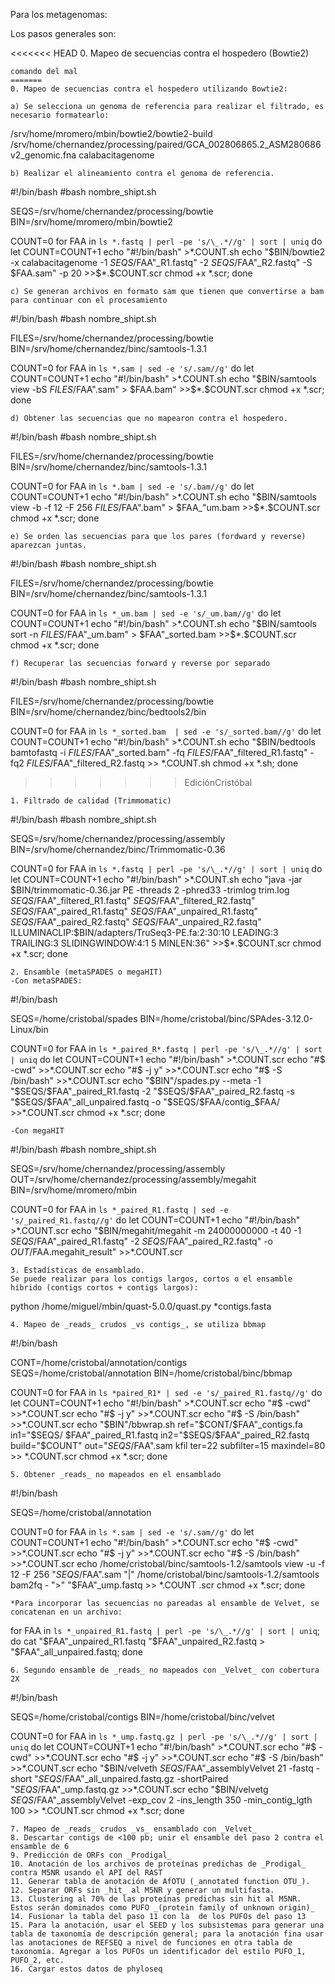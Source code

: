 Para los metagenomas:

Los pasos generales son: 

<<<<<<< HEAD
0. Mapeo de secuencias contra el hospedero (Bowtie2)
```
comando del mal
=======
0. Mapeo de secuencias contra el hospedero utilizando Bowtie2:

a) Se selecciona un genoma de referencia para realizar el filtrado, es necesario formatearlo:
```
/srv/home/mromero/mbin/bowtie2/bowtie2-build /srv/home/chernandez/processing/paired/GCA_002806865.2_ASM280686v2_genomic.fna calabacitagenome
```
b) Realizar el alineamiento contra el genoma de referencia.
```
#!/bin/bash
#bash nombre_shipt.sh

SEQS=/srv/home/chernandez/processing/bowtie
BIN=/srv/home/mromero/mbin/bowtie2

COUNT=0
for FAA in `ls *.fastq | perl -pe 's/\_.*//g' | sort | uniq`
do
let COUNT=COUNT+1
echo "#!/bin/bash" >$*.$COUNT.sh
echo "$BIN/bowtie2 -x calabacitagenome -1 $SEQS/$FAA"_R1.fastq" -2 $SEQS/$FAA"_R2.fastq" -S $FAA.sam"  -p 20 >>$*.$COUNT.scr
chmod +x *.scr; done
```
c) Se generan archivos en formato sam que tienen que convertirse a bam para continuar con el procesamiento
```
#!/bin/bash
#bash nombre_shipt.sh

FILES=/srv/home/chernandez/processing/bowtie
BIN=/srv/home/chernandez/binc/samtools-1.3.1

COUNT=0
for FAA in `ls *.sam | sed -e 's/.sam//g'`
do
let COUNT=COUNT+1
echo "#!/bin/bash" >$*.$COUNT.sh
echo "$BIN/samtools view -bS $FILES/$FAA".sam"  > $FAA.bam"  >>$*.$COUNT.scr
chmod +x *.scr; done
```
d) Obtener las secuencias que no mapearon contra el hospedero.
```
#!/bin/bash
#bash nombre_shipt.sh

FILES=/srv/home/chernandez/processing/bowtie
BIN=/srv/home/chernandez/binc/samtools-1.3.1

COUNT=0
for FAA in `ls *.bam | sed -e 's/.bam//g'`
do
let COUNT=COUNT+1
echo "#!/bin/bash" >$*.$COUNT.sh
echo "$BIN/samtools view -b -f 12 -F 256  $FILES/$FAA".bam"  > $FAA_"um.bam  >>$*.$COUNT.scr
chmod +x *.scr; done
```
e) Se orden las secuencias para que los pares (fordward y reverse) aparezcan juntas.
```
#!/bin/bash
#bash nombre_shipt.sh

FILES=/srv/home/chernandez/processing/bowtie
BIN=/srv/home/chernandez/binc/samtools-1.3.1

COUNT=0
for FAA in `ls *_um.bam | sed -e 's/_um.bam//g'`
do
let COUNT=COUNT+1
echo "#!/bin/bash" >$*.$COUNT.sh
echo "$BIN/samtools sort -n  $FILES/$FAA"_um.bam"  > $FAA"_sorted.bam  >>$*.$COUNT.scr
chmod +x *.scr; done
```
f) Recuperar las secuencias forward y reverse por separado
```
#!/bin/bash
#bash nombre_shipt.sh

FILES=/srv/home/chernandez/processing/bowtie
BIN=/srv/home/chernandez/binc/bedtools2/bin

COUNT=0
for FAA in `ls *_sorted.bam  | sed -e 's/_sorted.bam//g'`
do
let COUNT=COUNT+1
echo "#!/bin/bash" >$*.$COUNT.sh
echo "$BIN/bedtools bamtofastq -i  $FILES/$FAA"_sorted.bam"  -fq $FILES/$FAA"_filtered_R1.fastq" -fq2 $FILES/$FAA"_filtered_R2.fastq >> $*.$COUNT.sh
chmod +x *.sh; done
>>>>>>> EdiciónCristóbal
```
1. Filtrado de calidad (Trimmomatic)
```
#!/bin/bash
#bash nombre_shipt.sh

SEQS=/srv/home/chernandez/processing/assembly
BIN=/srv/home/chernandez/binc/Trimmomatic-0.36

COUNT=0
for FAA in `ls *.fastq | perl -pe 's/\_.*//g' | sort | uniq`
do
let COUNT=COUNT+1
echo "#!/bin/bash" >$*.$COUNT.sh
echo "java -jar $BIN/trimmomatic-0.36.jar PE -threads 2 -phred33 -trimlog trim.log $SEQS/$FAA"_filtered_R1.fastq" $SEQS/$FAA"_filtered_R2.fastq" $SEQS/$FAA"_paired_R1.fastq" $S
EQS/$FAA"_unpaired_R1.fastq" $SEQS/$FAA"_paired_R2.fastq" $SEQS/$FAA"_unpaired_R2.fastq" ILLUMINACLIP:$BIN/adapters/TruSeq3-PE.fa:2:30:10 LEADING:3 TRAILING:3 SLIDINGWINDOW:4:1
5 MINLEN:36" >>$*.$COUNT.scr
chmod +x *.scr; done
```
2. Ensamble (metaSPADES o megaHIT)
-Con metaSPADES:
```
#!/bin/bash

SEQS=/home/cristobal/spades
BIN=/home/cristobal/binc/SPAdes-3.12.0-Linux/bin

COUNT=0
for FAA in `ls *_paired_R*.fastq | perl -pe 's/\_.*//g' | sort | uniq`
do
let COUNT=COUNT+1
echo "#!/bin/bash" >$*.$COUNT.scr
echo "#$ -cwd" >>$*.$COUNT.scr
echo "#$ -j y" >>$*.$COUNT.scr
echo "#$ -S /bin/bash" >>$*.$COUNT.scr
echo  "$BIN"/spades.py --meta -1 "$SEQS/$FAA"_paired_R1.fastq -2 "$SEQS/$FAA"_paired_R2.fastq -s "$SEQS/$FAA"_all_unpaired.fastq -o "$SEQS/$FAA/contig_$FAA/ >>$*.$COUNT.scr
chmod +x *.scr; done
```
-Con megaHIT
```
#!/bin/bash
#bash nombre_shipt.sh <nombre-del-trabajo>

SEQS=/srv/home/chernandez/processing/assembly
OUT=/srv/home/chernandez/processing/assembly/megahit
BIN=/srv/home/mromero/mbin

COUNT=0
for FAA in `ls *_paired_R1.fastq | sed -e 's/_paired_R1.fastq//g'`
do
let COUNT=COUNT+1
echo "#!/bin/bash" >$*.$COUNT.scr
echo "$BIN/megahit/megahit -m 24000000000 -t 40 -1 $SEQS/$FAA"_paired_R1.fastq" -2 $SEQ
S/$FAA"_paired_R2.fastq" -o $OUT/$FAA.megahit_result" >>$*.$COUNT.scr
```
3. Estadísticas de ensamblado. 
Se puede realizar para los contigs largos, cortos o el ensamble híbrido (contigs cortos + contigs largos):
```
python /home/miguel/mbin/quast-5.0.0/quast.py *contigs.fasta
```
4. Mapeo de _reads_ crudos _vs contigs_, se utiliza bbmap
```
#!/bin/bash

CONT=/home/cristobal/annotation/contigs
SEQS=/home/cristobal/annotation
BIN=/home/cristobal/binc/bbmap

COUNT=0
for FAA in `ls *paired_R1* | sed -e 's/_paired_R1.fastq//g'`
do
let COUNT=COUNT+1
echo "#!/bin/bash" >$*.$COUNT.scr
echo "#$ -cwd" >>$*.$COUNT.scr
echo "#$ -j y" >>$*.$COUNT.scr
echo "#$ -S /bin/bash" >>$*.$COUNT.scr
echo "$BIN"/bbwrap.sh ref="$CONT/$FAA"_contigs.fa in1="$SEQS/
$FAA"_paired_R1.fastq in2="$SEQS/$FAA"_paired_R2.fastq build="$COUNT" out="$SEQS/$FAA".sam kfil
ter=22 subfilter=15 maxindel=80 >> $*.$COUNT.scr
chmod +x *.scr; done
```
5. Obtener _reads_ no mapeados en el ensamblado
```
#!/bin/bash

SEQS=/home/cristobal/annotation

COUNT=0
for FAA in `ls *.sam | sed -e 's/.sam//g'`
do
let COUNT=COUNT+1
echo "#!/bin/bash" >$*.$COUNT.scr
echo "#$ -cwd" >>$*.$COUNT.scr
echo "#$ -j y" >>$*.$COUNT.scr
echo "#$ -S /bin/bash" >>$*.$COUNT.scr
echo /home/cristobal/binc/samtools-1.2/samtools view -u -f 12 -F 256 "$SEQS/$FAA".sam "|" /home/cristobal/binc/samtools-1.2/samtools bam2fq - ">" "$FAA"_ump.fastq  >> $*.$COUNT
.scr
chmod +x *.scr; done
```
*Para incorporar las secuencias no pareadas al ensamble de Velvet, se concatenan en un archivo:
```
for FAA in `ls *_unpaired_R1.fastq | perl -pe 's/\_.*//g' | sort | uniq`; do cat "$FAA"_unpaired_R1.fastq "$FAA"_unpaired_R2.fastq > "$FAA"_all_unpaired.fastq; done
```
6. Segundo ensamble de _reads_ no mapeados con _Velvet_ con cobertura 2X
```
#!/bin/bash

SEQS=/home/cristobal/contigs
BIN=/home/cristobal/binc/velvet

COUNT=0
for FAA in `ls *_ump.fastq.gz | perl -pe 's/\_.*//g' | sort | uniq`
do
let COUNT=COUNT+1
echo "#!/bin/bash" >$*.$COUNT.scr
echo "#$ -cwd" >>$*.$COUNT.scr
echo "#$ -j y" >>$*.$COUNT.scr
echo "#$ -S /bin/bash" >>$*.$COUNT.scr
echo  "$BIN/velveth $SEQS/$FAA"_assemblyVelvet 21 -fastq -short "$SEQS/$FAA"_all_unpaired.fastq.gz -shortPaired "$SEQS/$FAA"_ump.fastq.gz >>$*.$COUNT.scr
echo "$BIN/velvetg $SEQS/$FAA"_assemblyVelvet -exp_cov 2 -ins_length 350 -min_contig_lgth 100 >> $*.$COUNT.scr
chmod +x *.scr; done
```
7. Mapeo de _reads_ crudos _vs_ ensamblado con _Velvet_
8. Descartar contigs de <100 pb; unir el ensamble del paso 2 contra el ensamble de 6
9. Predicción de ORFs con _Prodigal_
10. Anotación de los archivos de proteínas predichas de _Prodigal_ contra M5NR usando el API del RAST
11. Generar tabla de anotación de AfOTU (_annotated function OTU_).
12. Separar ORFs sin _hit_ al M5NR y generar un multifasta.
13. Clustering al 70% de las proteínas predichas sin hit al M5NR. Estos serán dominados como PUFO _(protein family of unknown origin)_
14. Fusionar la tabla del paso 11 con la  de los PUFOs del paso 13
15. Para la anotación, usar el SEED y los subsistemas para generar una tabla de taxonomía de descripción general; para la anotación fina usar las anotaciones de REFSEQ a nivel de funciones en otra tabla de taxonomía. Agregar a los PUFOs un identificador del estilo PUFO_1, PUFO_2, etc.
16. Cargar estos datos de phyloseq
